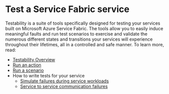 <properties
   pageTitle="Test a Service Fabric service | Microsoft Azure"
   description="Conceptual information and tutorials that help you understand how to test a Service Fabric service by running Testability actions and scenarios."
   services="service-fabric"
   documentationCenter=".net"
   authors="rwike77"
   manager="timlt"
   editor=""/>

<tags
   ms.service="service-fabric"
   ms.devlang="dotnet"
   ms.topic="article"
   ms.tgt_pltfrm="NA"
   ms.workload="NA"
   ms.date="10/13/2015"
   ms.author="ryanwi"/>

# Test a Service Fabric service
Testability is a suite of tools specifically designed for testing your services built on Microsoft Azure Service Fabric. The tools allow you to easily induce meaningful faults and run test scenarios to exercise and validate the numerous different states and transitions your services will experience throughout their lifetimes, all in a controlled and safe manner. To learn more, read:

- [Testability Overview](service-fabric-testability-overview.md)
- [Run an action](service-fabric-testability-actions.md)  
- [Run a scenario](service-fabric-testability-scenarios.md)
- How to write tests for your service
    - [Simulate failures during service workloads](service-fabric-testability-workload-tests.md)
    - [Service to service communication failures](service-fabric-testability-scenarios-service-communication.md)

